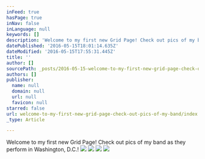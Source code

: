 ```yaml
---
inFeed: true
hasPage: true
inNav: false
inLanguage: null
keywords: []
description: 'Welcome to my first new Grid Page! Check out pics of my band as they perform in Washington, D.C.!'
datePublished: '2016-05-15T18:01:14.635Z'
dateModified: '2016-05-15T17:55:31.445Z'
title: ''
author: []
sourcePath: _posts/2016-05-15-welcome-to-my-first-new-grid-page-check-out-pics-of-my-band.md
authors: []
publisher:
  name: null
  domain: null
  url: null
  favicon: null
starred: false
url: welcome-to-my-first-new-grid-page-check-out-pics-of-my-band/index.html
_type: Article

---
```

Welcome to my first new Grid Page! Check out pics of my band as they perform in Washington, D.C.!
![](https://the-grid-user-content.s3-us-west-2.amazonaws.com/d0287a67-50b5-4fe5-9685-d0f60d60984b.jpg)
![](https://the-grid-user-content.s3-us-west-2.amazonaws.com/68a69e15-5b0b-4e8d-a359-261d4cf5356e.gif)
![](https://the-grid-user-content.s3-us-west-2.amazonaws.com/0b923c82-ac58-4499-a40e-cbfe1aef2433.jpg)
![](https://the-grid-user-content.s3-us-west-2.amazonaws.com/b35c14ec-c56e-4f23-a78f-d38c66dd4b4a.jpg)